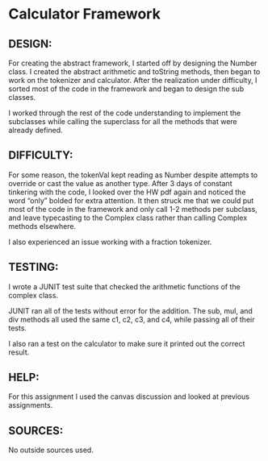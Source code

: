 # Calculator Framework

## DESIGN:  

For creating the abstract framework, I started off by designing the Number class. I created the abstract arithmetic and toString methods, then began to work on the tokenizer and calculator. After the realization under difficulty, I sorted most of the code in the framework and began to design the sub classes. 

I worked through the rest of the code understanding to implement the subclasses while calling the superclass for all the methods that were already defined. 

## DIFFICULTY: 

For some reason, the tokenVal kept reading as Number despite attempts to override or cast the value as another type. After 3 days of constant tinkering with the code, I looked over the HW pdf again and noticed the word “only” bolded for extra attention. It then struck me that we could put most of the code in the framework and only call 1-2 methods per subclass, and leave typecasting to the Complex class rather than calling Complex methods elsewhere.

I also experienced an issue working with a fraction tokenizer. 

## TESTING: 

I wrote a JUNIT test suite that checked the arithmetic functions of the complex class.
 
JUNIT ran all of the tests without error for the addition. The sub, mul, and div methods all used the same c1, c2, c3, and c4, while passing all of their tests. 
 
I also ran a test on the calculator to make sure it printed out the correct result. 

## HELP: 

For this assignment I used the canvas discussion and looked at previous assignments. 

 
## SOURCES:

No outside sources used.
